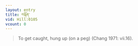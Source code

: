 ```yaml
---
layout: entry
title: བསྐོན་
vid: Hill:0105
vcount: 0
---
```

> To get caught, hung up (on a peg) (Chang 1971: vii\.16)\.


